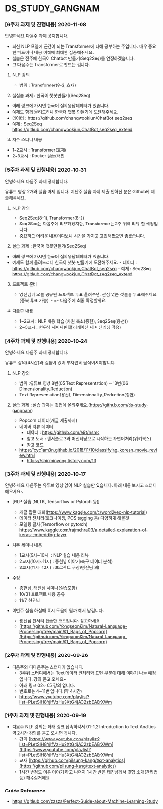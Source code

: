 # DS_STUDY_GANGNAM




### [6주차 과제 및 진행내용] 2020-11-08

안녕하세요 다음주 과제 공지합니다.

- 최신 NLP 모델에 근간이 되는 Transformer에 대해 공부하는 주입니다. 매우 중요한 파트이니 내용 이해에 최대한 집중해주세요.
- 실습은 전주에 한국어 Chatbot 만들기(Seq2Seq)를 연장하겠습니다.
- 그 다음주는 Transformer로 만드는 겁니다.

1. NLP 강의
   - 범위 : Transformer(8-2, 호재)

2. 실실습 과제 : 한국어 챗봇만들기(Seq2Seq)

- 아래 링크에 가시면 한국어 질의응답데이터가 있습니다.
- 예제도 함께 올려드리니 한국어 챗봇 만들기에 도전해주세요. 
- 데이터 : https://github.com/changwookjun/ChatBot_seq2seq 
- 예제 : Seq2Seq https://github.com/changwookjun/ChatBot_seq2seq_extend

3. 차주 스터디 내용
  - 1~2교시 : Transformer(호재)
  - 2~3교시 : Docker 실습(태진)


### [5주차 과제 및 진행내용] 2020-10-31

안녕하세요 다음주 과제 공지합니다.

유튜브 영상 2개와 실습 과제 입니다.
지난주 실습 과제 제출 안하신 분은 Github에 제출해주세요.

1. NLP 강의
   - Seq2Seq(8-1), Transformer(8-2)
   - Seq2Seq는 다음주에 리뷰하겠지만, Transformer는  2주 뒤에 리뷰 할 예정입니다.
   - 중요하고 어려운 내용이다보니 시간을 가지고 고민해봤으면 좋겠습니다.

2. 실습 과제 : 한국어 챗봇만들기(Seq2Seq)
  - 아래 링크에 가시면 한국어 질의응답데이터가 있습니다.
  -   예제도 함께 올려드리니 한국어 챗봇 만들기에 도전해주세요.
    - 데이터 : https://github.com/changwookjun/ChatBot_seq2seq
    - 예제 : Seq2Seq
https://github.com/changwookjun/ChatBot_seq2seq_extend
   
3. 프로젝트 준비
   - 영진님이 오늘 공유된 프로젝트 투표 올려주면, 관심 있는 것들을 투표해주세요(중복 투표 가능). -
   =- 다음주에 최종 확정할게요.

4. 다음주 내용
   - 1~2교시 : NLP 내용 학습 (차원 축소(종현), Seq2Seq(용선))
   - 2~3교시 : 현우님 세미나(어플리케이션 내 머신러닝 적용)
   
### [4주차 과제 및 진행내용] 2020-10-24

안녕하세요 다음주 과제 공지합니다.

유튜브 강의(4시간)와 실습이 있어 부지런히 움직이셔야합니다.

1. NLP 강의
   - 범위 :유튜브 영상 8번(05 Text Representation) ~ 13번(06 Dimensionality_Reduction) 
   - Text Representation(용선), Dimensionality_Reduction(종현)

2. 실습 과제
  : 실습 과제는 깃헙에 올려주세요.(https://github.com/ds-study-gangnam)
   - Popcorn 데이터(캐글 제출까지)
   - 네이버 리뷰 데이터
     - 데이터 : https://github.com/e9t/nsmc
     - 참고 도서 : 텐서플로 2와 머신러닝으로 시작하는 자연어처리(위키북스)
     - 참고 코드
	- https://cyc1am3n.github.io/2018/11/10/classifying_korean_movie_review.html
        - https://shinminyong.tistory.com/13



### [3주차 과제 및 진행내용] 2020-10-17

안녕하세요 다음주는 유튜브 영상 없이 NLP 실습만 있습니다.
아래 내용 보시고 스터디 해오세요~

- [NLP 실습 (NLTK, Tensorflow or Pytorch 등)]
   - 캐글 팝콘 대회(https://www.kaggle.com/c/word2vec-nlp-tutorial)
   - 데이터 전처리(토크나이징, POS tagging 등) 다양하게 해볼것
   - 모델링  필사(Tensorflow or pytorch)
     https://www.kaggle.com/rajmehra03/a-detailed-explanation-of-keras-embedding-layer

- 차주 세미나 내용
  - 1교시(9시~10시) : NLP 실습 내용 리뷰 
  - 2교시(10시~11시) : 종현님 이야기(축구 데이터 분석)
  - 3교시(11시~12시) : 프로젝트 구상(영진님 외)
  
- 수정
  - 종현님, 태진님 세미나(실습포함)
  - 10/31 프로젝트 내용 공유
  - 11/7 현우님

- 이번주 실습 하실때 혹시 도움이 될까 해서 남깁니다. 
  - 용선님 전처리 연습한 코드입니다. 참고하세요
  - [https://github.com/YongseonKim/Natural-Language-Processing/tree/main/01_Bags_of_Popcorn](https://github.com/YongseonKim/Natural-Language-Processing/tree/main/01_Bags_of_Popcorn)

### [2주차 과제 및 진행내용] 2020-09-26
- 다음주와 다다음주는 스터디가 없습니다. 
  - 3주뒤 스터디에서는 Text 데이터 전처리와 표현 부분에 대해 이야기 나눌 예정입니다. 강의 듣고 오세요~
  - 아래 링크 02~ 05 강의 입니다.
  - 번호로는 4~11번 입니다.(약 4시간)
  - https://www.youtube.com/playlist?list=PLetSlH8YjIfVzHuSXtG4jAC2zbEAErXWm

### [1주차 과제 및 진행내용] 2020-09-19
- 다음주 NLP 강의는 아래 링크 접속하셔서 01-1,2 Introduction to Text Analtics 약 2시간 강의를 듣고 오시면 됩니다.
  - 강의 [https://www.youtube.com/playlist?list=PLetSlH8YjIfVzHuSXtG4jAC2zbEAErXWm](https://www.youtube.com/playlist?list=PLetSlH8YjIfVzHuSXtG4jAC2zbEAErXWm)
  - 교재 [https://github.com/pilsung-kang/text-analytics](https://github.com/pilsung-kang/text-analytics)
  - 1시간 반정도 이론 이야기 하고 나머지 1시간 반은 태진님께서 깃헙 소개(관리법 등) 해주실거에요
  
 ### Guide Reference
- https://github.com/zzsza/Perfect-Guide-about-Machine-Learning-Study
